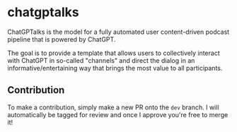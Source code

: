 # chatgptalks

ChatGPTalks is the model for a fully automated user content-driven podcast pipeline that is powered by ChatGPT.

The goal is to provide a template that allows users to collectively interact with ChatGPT in so-called "channels" and direct the dialog in an informative/entertaining way that brings the most value to all participants.

## Contribution

To make a contribution, simply make a new PR onto the `dev` branch. I will automatically be tagged for review and once I approve you're free to merge it!
